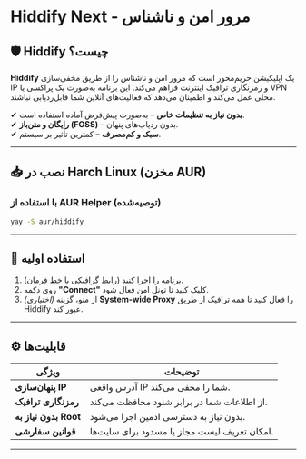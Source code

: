    

# Hiddify Next ‐ مرور امن و ناشناس

## 🛡️ Hiddify چیست؟

**Hiddify** یک اپلیکیشن حریم‌محور است که مرور امن و ناشناس را از طریق مخفی‌سازی IP و رمزنگاری ترافیک اینترنت فراهم می‌کند. این برنامه به‌صورت یک پراکسی یا VPN محلی عمل می‌کند و اطمینان می‌دهد که فعالیت‌های آنلاین شما قابل‌ردیابی نباشند.

✔ **بدون نیاز به تنظیمات خاص** – به‌صورت پیش‌فرض آماده استفاده است.  
✔ **رایگان و متن‌باز (FOSS)** – بدون ردیاب‌های پنهان.  
✔ **سبک و کم‌مصرف** – کمترین تأثیر بر سیستم.

---

## 📥 نصب در Harch Linux (مخزن AUR)

### با استفاده از AUR Helper (توصیه‌شده)

```bash
yay -S aur/hiddify
```

---

## 🚀 استفاده اولیه

1. برنامه را اجرا کنید (رابط گرافیکی یا خط فرمان).  
2. روی دکمه **"Connect"** کلیک کنید تا تونل امن فعال شود.  
3. *(اختیاری)* از منو، گزینه **System-wide Proxy** را فعال کنید تا همه ترافیک از طریق Hiddify عبور کند.

---

## ⚙️ قابلیت‌ها

| ویژگی             | توضیحات                                       |
|-------------------|-----------------------------------------------|
| **پنهان‌سازی IP** | آدرس واقعی IP شما را مخفی می‌کند.             |
| **رمزنگاری ترافیک** | از اطلاعات شما در برابر شنود محافظت می‌کند.  |
| **بدون نیاز به Root** | بدون نیاز به دسترسی ادمین اجرا می‌شود.     |
| **قوانین سفارشی**  | امکان تعریف لیست مجاز یا مسدود برای سایت‌ها. |







---
